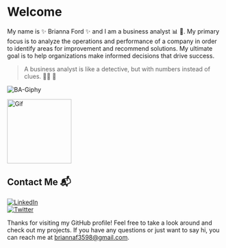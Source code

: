 # Welcome

My name is :sparkles: Brianna Ford :sparkles: and I am a business analyst :bar_chart: :briefcase:. My primary focus is to analyze the operations and performance of a company in order to identify areas for improvement and recommend solutions. My ultimate goal is to help organizations make informed decisions that drive success.

> A business analyst is like a detective, but with numbers instead of clues. :female_detective: :mag_right:

![BA-Giphy](https://user-images.githubusercontent.com/115441149/215341559-c3811d44-246b-4895-8f06-deb6f88b3ce9.gif)

<a href="https://media.giphy.com/media/pjpGMumGzbS5LsaNp3/giphy.gif"/>
  <img src="LINK_TO_GIF.gif" alt="Gif" width="150" height="150">
</a>

## Contact Me :mailbox_with_mail:
</dt>
<dt>
<a href="https://www.linkedin.com/in/brianna-ford-2b5b5b1b3/">
<img src="https://img.shields.io/badge/LinkedIn-0077B5?style=for-the-badge&logo=linkedin&logoColor=white" alt="LinkedIn" />
   </a>
</dt>
<dt>
<a href="https://twitter.com/briannaford__">
<img src="https://img.shields.io/badge/Twitter-1DA1F2?style=for-the-badge&logo=twitter&logoColor=white" alt="Twitter" />
   </a>
</dt>

Thanks for visiting my GitHub profile! Feel free to take a look around and check out my projects. If you have any questions or just want to say hi, you can reach me at briannaf3598@gmail.com.
